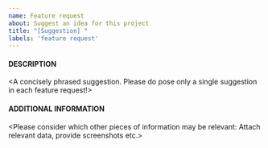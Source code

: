 ```yaml
---
name: Feature request
about: Suggest an idea for this project
title: "[Suggestion] "
labels: 'feature request'
---
```


#### DESCRIPTION
\<A concisely phrased suggestion.  Please do pose only a single suggestion in each feature request!\>

#### ADDITIONAL INFORMATION
\<Please consider which other pieces of information may be relevant: Attach relevant data, provide screenshots etc.\>

